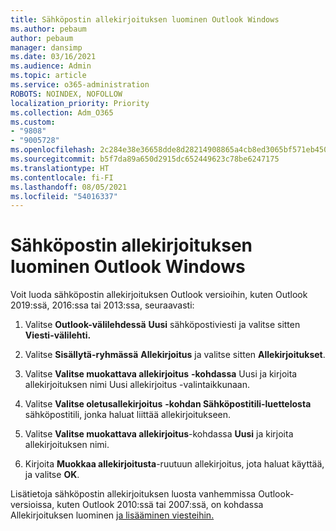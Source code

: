 ```yaml
---
title: Sähköpostin allekirjoituksen luominen Outlook Windows
ms.author: pebaum
author: pebaum
manager: dansimp
ms.date: 03/16/2021
ms.audience: Admin
ms.topic: article
ms.service: o365-administration
ROBOTS: NOINDEX, NOFOLLOW
localization_priority: Priority
ms.collection: Adm_O365
ms.custom:
- "9808"
- "9005728"
ms.openlocfilehash: 2c284e38e36658dde8d28214908865a4cb8ed3065bf571eb450ce540b9207cd2
ms.sourcegitcommit: b5f7da89a650d2915dc652449623c78be6247175
ms.translationtype: HT
ms.contentlocale: fi-FI
ms.lasthandoff: 08/05/2021
ms.locfileid: "54016337"
---
```

# <a name="create-an-email-signature-in-outlook-for-windows"></a>Sähköpostin allekirjoituksen luominen Outlook Windows

Voit luoda sähköpostin allekirjoituksen Outlook versioihin, kuten Outlook 2019:ssä, 2016:ssa tai 2013:ssa, seuraavasti:

1. Valitse **Outlook-välilehdessä** **Uusi** sähköpostiviesti ja valitse sitten **Viesti-välilehti.**

1. Valitse **Sisällytä-ryhmässä** **Allekirjoitus** ja valitse sitten **Allekirjoitukset**.

1. Valitse **Valitse muokattava allekirjoitus** **-kohdassa** Uusi  ja kirjoita allekirjoituksen nimi Uusi allekirjoitus -valintaikkunaan.

1. Valitse **Valitse oletusallekirjoitus** **-kohdan Sähköpostitili-luettelosta** sähköpostitili, jonka haluat liittää allekirjoitukseen.

1. Valitse **Valitse muokattava allekirjoitus**-kohdassa **Uusi** ja kirjoita allekirjoituksen nimi.

1. Kirjoita **Muokkaa allekirjoitusta**-ruutuun allekirjoitus, jota haluat käyttää, ja valitse **OK**.

Lisätietoja sähköpostin allekirjoituksen luosta vanhemmissa Outlook-versioissa, kuten Outlook 2010:ssä tai 2007:ssä, on kohdassa Allekirjoituksen luominen [ja lisääminen viesteihin.](https://support.microsoft.com/office/8ee5d4f4-68fd-464a-a1c1-0e1c80bb27f2#ID0EAADAAA=Office_2007_-_2010)


